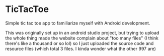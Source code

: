 # TicTacToe

Simple tic tac toe app to familiarize myself with Android development.

This was originally set up in an android studio project, but trying to upload the whole thing made the website complain about "too many files" (I think there's like a thousand or so lol) so I just uploaded the source code and resource files (which total 3 files. I kinda wonder what the other 997 are)
